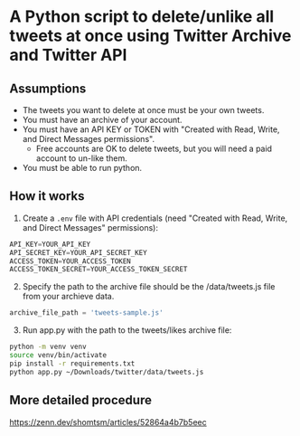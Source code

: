 # A Python script to delete/unlike all tweets at once using Twitter Archive and Twitter API

## Assumptions
- The tweets you want to delete at once must be your own tweets.
- You must have an archive of your account.
- You must have an API KEY or TOKEN with "Created with Read, Write, and Direct Messages permissions".
  - Free accounts are OK to delete tweets, but you will need a paid account to un-like them.
- You must be able to run python.

## How it works

1. Create a `.env` file with API credentials (need "Created with Read, Write, and Direct Messages" permissions):

```py
API_KEY=YOUR_API_KEY
API_SECRET_KEY=YOUR_API_SECRET_KEY
ACCESS_TOKEN=YOUR_ACCESS_TOKEN
ACCESS_TOKEN_SECRET=YOUR_ACCESS_TOKEN_SECRET
```

2. Specify the path to the archive file
should be the /data/tweets.js file from your archieve data.
```py
archive_file_path = 'tweets-sample.js'
```

3. Run app.py with the path to the tweets/likes archive file:
```sh
python -m venv venv
source venv/bin/activate
pip install -r requirements.txt
python app.py ~/Downloads/twitter/data/tweets.js
```

## More detailed procedure

https://zenn.dev/shomtsm/articles/52864a4b7b5eec

